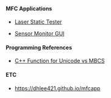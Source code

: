 <!-- <img src="\Coset2.PNG"> -->
<!-- <img src="\Coset3.PNG"> -->
#### MFC Applications ####

* [Laser Static Tester](laserStaticTester.md)

* [Sensor Monitor GUI](sensorMonitor.md) 

#### Programming References ####

* [C++ Function for Unicode vs MBCS](cppfunction_table.md)

#### ETC ####

* https://dhlee421.github.io/mfcapp

